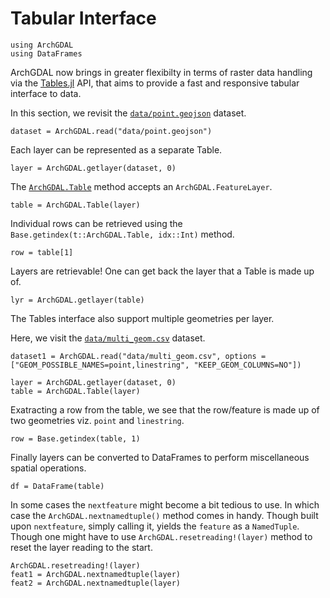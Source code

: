 # Tabular Interface

```@setup tables
using ArchGDAL
using DataFrames
```

ArchGDAL now brings in greater flexibilty in terms of raster data handling via the
[Tables.jl](https://github.com/JuliaData/Tables.jl) API, that aims to provide a fast and
responsive tabular interface to data.

In this section, we revisit the
[`data/point.geojson`](https://github.com/yeesian/ArchGDALDatasets/blob/307f8f0e584a39a050c042849004e6a2bd674f99/data/point.geojson)
dataset.

```@example tables
dataset = ArchGDAL.read("data/point.geojson")
```

Each layer can be represented as a separate Table.

```@example tables
layer = ArchGDAL.getlayer(dataset, 0)
```

The [`ArchGDAL.Table`](@ref) method accepts an `ArchGDAL.FeatureLayer`.
```@example tables
table = ArchGDAL.Table(layer)
```

Individual rows can be retrieved using the `Base.getindex(t::ArchGDAL.Table, idx::Int)` method.

```@example tables
row = table[1]
```

Layers are retrievable!
One can get back the layer that a Table is made up of.
```@example tables
lyr = ArchGDAL.getlayer(table)
```

The Tables interface also support multiple geometries per layer.

Here, we visit the
[`data/multi_geom.csv`](https://github.com/yeesian/ArchGDALDatasets/blob/master/data/multi_geom.csv)
dataset.

```@example tables
dataset1 = ArchGDAL.read("data/multi_geom.csv", options = ["GEOM_POSSIBLE_NAMES=point,linestring", "KEEP_GEOM_COLUMNS=NO"])

layer = ArchGDAL.getlayer(dataset, 0)
table = ArchGDAL.Table(layer)
```

Exatracting a row from the table, we see that the row/feature is made up of two geometries
viz. `point` and `linestring`.
```@example tables
row = Base.getindex(table, 1)
```

Finally layers can be converted to DataFrames to perform miscellaneous spatial operations.
```@example tables
df = DataFrame(table)
```
In some cases the `nextfeature` might become a bit tedious to use. In which case the `ArchGDAL.nextnamedtuple()` method comes in handy. Though built upon `nextfeature`, simply calling it, yields the `feature` as a `NamedTuple`. Though one might have to use `ArchGDAL.resetreading!(layer)` method to reset the layer reading to the start.

```@example tables
ArchGDAL.resetreading!(layer)
feat1 = ArchGDAL.nextnamedtuple(layer)
feat2 = ArchGDAL.nextnamedtuple(layer)
```

